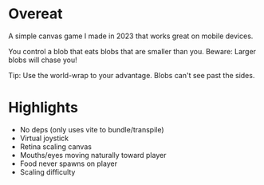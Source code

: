 # Overeat

A simple canvas game I made in 2023 that works great on mobile devices.

You control a blob that eats blobs that are smaller than you.
Beware: Larger blobs will chase you!

Tip: Use the world-wrap to your advantage. Blobs can't see past the sides.

# Highlights
- No deps (only uses vite to bundle/transpile)
- Virtual joystick
- Retina scaling canvas
- Mouths/eyes moving naturally toward player
- Food never spawns on player
- Scaling difficulty
